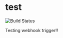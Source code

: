 # test

![![Build Status](http://ec2-18-220-187-112.us-east-2.compute.amazonaws.com:8080/job/parent%20sub/badge/icon)](http://ec2-18-220-187-112.us-east-2.compute.amazonaws.com:8080/job/parent%20sub/)

Testing webhook trigger!!
